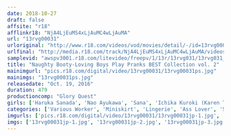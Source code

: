 ```yaml
---
date: 2018-10-27
draft: false
affsite: "r18"
afflinkr18: "NjA4LjEuMS4xLjAuMC4wLjAuMA"
url: "13rvg00031"
urloriginal: "http://www.r18.com/videos/vod/movies/detail/-/id=13rvg00031"
urlfinal: "http://media.r18.com/track/NjA4LjEuMS4xLjAuMC4wLjAuMA/videos/vod/movies/detail/-/id=13rvg00031"
samplevid: "awspv3001.r18.com/litevideo/freepv/1/13r/13rvg031/13rvg031_dmb_w.mp4"
title: "Naughty Booty-Loving Boys Play Pranks BEST Collection vol. 2"
mainimgurl: "pics.r18.com/digital/video/13rvg00031/13rvg00031ps.jpg"
mainimgs: "13rvg00031ps.jpg"
releasedate: "Oct. 19, 2016"
duration: 479
productioncomp: "Glory Quest"
girls: ['Haruka Sanada', 'Nao Ayukawa', 'Sana', 'Ichika Kuroki (Karen Tojo)', 'Hina Maeda', 'Aika', 'Christie Stevens']
categories: ['Various Worker', 'Miniskirt', 'Lingerie', 'Ass Lover', 'Shotacon', 'Compilation', 'Over 4 Hours']
imgurls: ['pics.r18.com/digital/video/13rvg00031/13rvg00031jp-1.jpg', 'pics.r18.com/digital/video/13rvg00031/13rvg00031jp-2.jpg', 'pics.r18.com/digital/video/13rvg00031/13rvg00031jp-3.jpg', 'pics.r18.com/digital/video/13rvg00031/13rvg00031jp-4.jpg', 'pics.r18.com/digital/video/13rvg00031/13rvg00031jp-5.jpg', 'pics.r18.com/digital/video/13rvg00031/13rvg00031jp-6.jpg', 'pics.r18.com/digital/video/13rvg00031/13rvg00031jp-7.jpg', 'pics.r18.com/digital/video/13rvg00031/13rvg00031jp-8.jpg', 'pics.r18.com/digital/video/13rvg00031/13rvg00031jp-9.jpg', 'pics.r18.com/digital/video/13rvg00031/13rvg00031jp-10.jpg', 'pics.r18.com/digital/video/13rvg00031/13rvg00031jp-11.jpg', 'pics.r18.com/digital/video/13rvg00031/13rvg00031jp-12.jpg', 'pics.r18.com/digital/video/13rvg00031/13rvg00031jp-13.jpg', 'pics.r18.com/digital/video/13rvg00031/13rvg00031jp-14.jpg', 'pics.r18.com/digital/video/13rvg00031/13rvg00031jp-15.jpg', 'pics.r18.com/digital/video/13rvg00031/13rvg00031jp-16.jpg', 'pics.r18.com/digital/video/13rvg00031/13rvg00031jp-17.jpg', 'pics.r18.com/digital/video/13rvg00031/13rvg00031jp-18.jpg', 'pics.r18.com/digital/video/13rvg00031/13rvg00031jp-19.jpg', 'pics.r18.com/digital/video/13rvg00031/13rvg00031jp-20.jpg']
imgs: ['13rvg00031jp-1.jpg', '13rvg00031jp-2.jpg', '13rvg00031jp-3.jpg', '13rvg00031jp-4.jpg', '13rvg00031jp-5.jpg', '13rvg00031jp-6.jpg', '13rvg00031jp-7.jpg', '13rvg00031jp-8.jpg', '13rvg00031jp-9.jpg', '13rvg00031jp-10.jpg', '13rvg00031jp-11.jpg', '13rvg00031jp-12.jpg', '13rvg00031jp-13.jpg', '13rvg00031jp-14.jpg', '13rvg00031jp-15.jpg', '13rvg00031jp-16.jpg', '13rvg00031jp-17.jpg', '13rvg00031jp-18.jpg', '13rvg00031jp-19.jpg', '13rvg00031jp-20.jpg']
---
```

